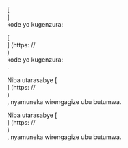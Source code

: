 [<br host>]<br action>kode yo kugenzura:<br code>

[<br host>] (https: //<br host>)<br action>kode yo kugenzura:<br code>.

Niba utarasabye [<br host>] (https: //<br host>)<br action>, nyamuneka wirengagize ubu butumwa.

Niba utarasabye [<br host>] (https: //<br host>)<br action>, nyamuneka wirengagize ubu butumwa.
